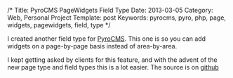 /*
Title: PyroCMS PageWidgets Field Type
Date: 2013-03-05
Category: Web, Personal Project
Template: post
Keywords: pyrocms, pyro, php, page, widgets, pagewidgets, field, type
*/

I created another field type for [PyroCMS](https://www.pyrocms.com/ "PyroCMS Website"). This one is so you can add widgets on a page-by-page basis instead of area-by-area.

I kept getting asked by clients for this feature, and with the advent of the new page type and field types this is a lot easier. The source is on [github](https://github.com/james2doyle/pyro-pagewidgets-field "pyro-pagewidgets-field")